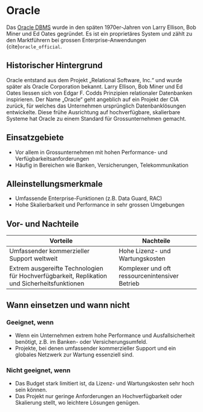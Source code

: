 # Oracle
Das [Oracle DBMS](https://www.oracle.com/index.html) wurde in den späten 1970er-Jahren von Larry Ellison, Bob Miner und Ed Oates gegründet. Es ist ein proprietäres System und zählt zu den Marktführern bei grossen Enterprise-Anwendungen {cite}`oracle_official`.

## Historischer Hintergrund
Oracle entstand aus dem Projekt „Relational Software, Inc.“ und wurde später als Oracle Corporation bekannt. Larry Ellison, Bob Miner und Ed Oates liessen sich von Edgar F. Codds Prinzipien relationaler Datenbanken inspirieren. Der Name „Oracle“ geht angeblich auf ein Projekt der CIA zurück, für welches das Unternehmen ursprünglich Datenbanklösungen entwickelte. Diese frühe Ausrichtung auf hochverfügbare, skalierbare Systeme hat Oracle zu einem Standard für Grossunternehmen gemacht.

## Einsatzgebiete  
- Vor allem in Grossunternehmen mit hohen Performance- und Verfügbarkeitsanforderungen  
- Häufig in Bereichen wie Banken, Versicherungen, Telekommunikation  

## Alleinstellungsmerkmale  
- Umfassende Enterprise-Funktionen (z.B. Data Guard, RAC)  
- Hohe Skalierbarkeit und Performance in sehr grossen Umgebungen  

## Vor- und Nachteile
| Vorteile                                          | Nachteile                                     |
| ------------------------------------------------- | --------------------------------------------- |  
| Umfassender kommerzieller Support weltweit        | Hohe Lizenz- und Wartungskosten               |
| Extrem ausgereifte Technologien für Hochverfügbarkeit, Replikation und Sicherheitsfunktionen | Komplexer und oft ressourcenintensiver Betrieb |

## Wann einsetzen und wann nicht

### Geeignet, wenn  
- Wenn ein Unternehmen extrem hohe Performance und Ausfallsicherheit benötigt, z.B. im Banken- oder Versicherungsumfeld.  
- Projekte, bei denen umfassender kommerzieller Support und ein globales Netzwerk zur Wartung essenziell sind.

### Nicht geeignet, wenn
- Das Budget stark limitiert ist, da Lizenz- und Wartungskosten sehr hoch sein können.  
- Das Projekt nur geringe Anforderungen an Hochverfügbarkeit oder Skalierung stellt, wo leichtere Lösungen genügen.
